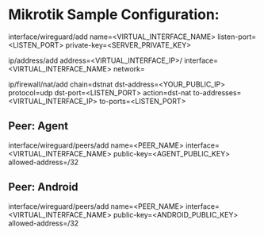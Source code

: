 # Mikrotik Sample Configuration:

interface/wireguard/add name=<VIRTUAL_INTERFACE_NAME> listen-port=<LISTEN_PORT> private-key=<SERVER_PRIVATE_KEY>

ip/address/add address=<VIRTUAL_INTERFACE_IP>/<SUBNET MASK> interface=<VIRTUAL_INTERFACE_NAME> network=<NETWORK IP>

ip/firewall/nat/add chain=dstnat dst-address=<YOUR_PUBLIC_IP> protocol=udp dst-port=<LISTEN_PORT> action=dst-nat to-addresses=<VIRTUAL_INTERFACE_IP> to-ports=<LISTEN_PORT>

## Peer: Agent
interface/wireguard/peers/add name=<PEER_NAME> interface=<VIRTUAL_INTERFACE_NAME> public-key=<AGENT_PUBLIC_KEY> allowed-address=<IP>/32

## Peer: Android
interface/wireguard/peers/add name=<PEER_NAME> interface=<VIRTUAL_INTERFACE_NAME> public-key=<ANDROID_PUBLIC_KEY> allowed-address=<IP>/32

